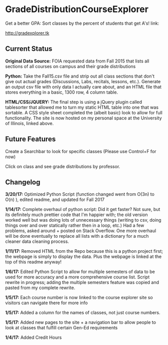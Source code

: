 # GradeDistributionCourseExplorer

Get a better GPA: Sort classes by the percent of students that get A's!
link:

http://gradexplorer.tk

## Current Status

**Original Data Source:** FOIA requested data from Fall 2015 that lists all sections of all courses on campus and their grade distributions 

**Python:** Take the Fall15.csv file and strip out all class sections that don't give out actual grades (Discussions, Labs, recitals, lessons, etc.). Generate an output csv file with only data I actually care about, and an HTML file that stores everything in a basic, 1300 row, 4 column table.

**HTML/CSS/JQUERY:** The final step is using a jQuery plugin called tablesorter that allowed me to turn my static HTML table into one that was sortable. A CSS style sheet completed the (albeit basic) look to allow for full functionality. The site is now hosted on my personal space at the University of Illinois, linked above.


## Future Features

Create a Searchbar to look for specific classes (Please use Control+F for now)

Click on class and see grade distributions by professor.

## Changelog
**3/20/17:** Optimized Python Script (function changed went from O(3n) to O(n) ), edited readme, and updated for Fall 2017

**1/14/17:** Complete overhaul of python script: Did it get faster? Not sure, but its definitely much prettier code that I'm happier with; the old version worked well but was doing lots of unnecessary things (writing to csv, doing things over and over statically rather then in a loop, etc.) Had a few problems, asked around + posted on Stack Overflow. One more overhaul will be done eventually to replace all lists with a dictionary for a much cleaner data cleaning process. 

**1/11/17:** Removed HTML from the Repo because this is a python project first; the webpage is simply to display the data. Plus the webpage is linked at the top of this readme anyway!  

**1/6/17:** Edited Python Script to allow for multiple semesters of data to be used for more accuracy and a more comprehensive course list. Script rewrite in progress; adding the multiple semesters feature was copied and pasted from my complete rewrite. 

**1/5/17:** Each course number is now linked to the course explorer site so visitors can navigate there for more info

**1/5/17:** Added a column for the names of classes, not just course numbers. 

**1/5/17:** Added new pages to the site + a navigation bar to allow people to look at classes that fulfill certain Gen-Ed requirements

**1/4/17:** Added Credit Hours

